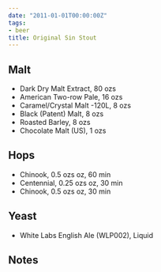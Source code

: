 ```yaml
---
date: "2011-01-01T00:00:00Z"
tags:
- beer
title: Original Sin Stout
---
```

## Malt
-  Dark Dry Malt Extract, 80 ozs
-  American Two-row Pale, 16 ozs
-  Caramel/Crystal Malt -120L, 8 ozs
-  Black (Patent) Malt, 8 ozs
-  Roasted Barley, 8 ozs
-  Chocolate Malt (US), 1 ozs
## Hops
-  Chinook, 0.5 ozs oz, 60 min
-  Centennial, 0.25 ozs oz, 30 min
-  Chinook, 0.5 ozs oz, 30 min
## Yeast
-  White Labs English Ale (WLP002), Liquid
## Notes

